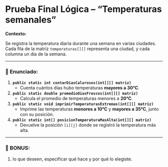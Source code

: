 # **Prueba Final Lógica – “Temperaturas semanales”**

**Contexto:**

Se registra la temperatura diaria durante una semana en varias ciudades. Cada fila de la matriz `temperaturas[][]` representa una ciudad, y cada columna un día de la semana.

---

### 🔧 Enunciado:

1. **`public static int contarDiasCalurosos(int[][] matriz)`**
    - Cuenta cuántos días hubo temperaturas **mayores a 30°C**.
2. **`public static double promedioDiasFrescos(int[][] matriz)`**
    - Calcula el promedio de temperaturas menores a **20°C**.
3. **`public static void imprimirTemperaturasExtremas(int[][] matriz)`**
    - Imprime las temperaturas **menores a 10°C** y **mayores a 35°C**, junto con su posición.
4. **`public static int[] posicionTemperaturaMasAlta(int[][] matriz)`**
    - Devuelve la posición `[i][j]` donde se registró la temperatura más alta.

---

### 🎯 BONUS:

1. lo que deseen, especificar qué hace y por qué lo elegiste.

